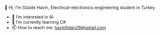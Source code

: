 👋 Hi, I’m Gözde Havin,
Electrical-electronics engineering student in Turkey
- 👀 I’m interested in AI
- 🌱 I’m currently learning C#
- 📫 How to reach me: havinfidan29@gmail.com
